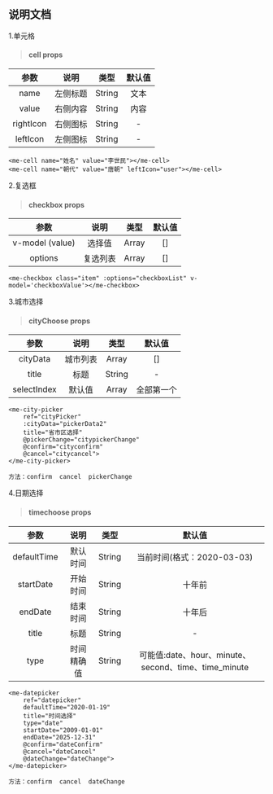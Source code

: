 ## 说明文档

1.单元格
>#### cell props
| 参数 | 说明 | 类型 | 默认值 |
| :------: | :------: | :------: | :------: |
| name | 左侧标题 | String | 文本 |
| value | 右侧内容 | String | 内容 |
| rightIcon | 右侧图标 | String | - |
| leftIcon | 左侧图标 | String | - |

```
<me-cell name="姓名" value="李世民"></me-cell>
<me-cell name="朝代" value="唐朝" leftIcon="user"></me-cell>
```


2.复选框
>#### checkbox props
| 参数 | 说明 | 类型 | 默认值 |
| :------: | :------: | :------: | :------: |
| v-model (value) | 选择值 | Array | [] |
| options | 复选列表 | Array | [] |

```
<me-checkbox class="item" :options="checkboxList" v-model='checkboxValue'></me-checkbox>
```

3.城市选择
>#### cityChoose props
| 参数 | 说明 | 类型 | 默认值 |
| :------: | :------: | :------: | :------: |
| cityData | 城市列表 | Array | [] |
| title | 标题 | String | - |
| selectIndex | 默认值 | Array | 全部第一个 |

```
<me-city-picker
	ref="cityPicker"
	:cityData="pickerData2"
	title="省市区选择"
	@pickerChange="citypickerChange"
	@confirm="cityconfirm"
	@cancel="citycancel">
</me-city-picker>
```
```
方法：confirm  cancel  pickerChange
```

4.日期选择
>#### timechoose props
| 参数 | 说明 | 类型 | 默认值 |
| :------: | :------: | :------: | :------: |
| defaultTime | 默认时间 | String | 当前时间(格式：2020-03-03) |
| startDate | 开始时间 | String | 十年前 |
| endDate | 结束时间 | String | 十年后 |
| title | 标题 | String | - |
| type | 时间精确值 | String | 可能值:date、hour、minute、second、time、time_minute |
```
<me-datepicker
	ref="datepicker"
	defaultTime="2020-01-19"
	title="时间选择"
	type="date"
	startDate="2009-01-01"
	endDate="2025-12-31"
	@confirm="dateConfirm"
	@cancel="dateCancel"
	@dateChange="dateChange">
</me-datepicker>
```
```
方法：confirm  cancel  dateChange
```
